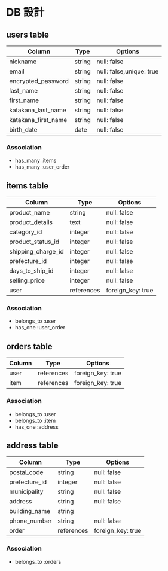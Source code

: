 # DB 設計

## users table

| Column              | Type                | Options                  |
|---------------------|---------------------|--------------------------|
| nickname            | string              | null: false              |
| email               | string              | null: false,unique: true |
| encrypted_password  | string              | null: false              |
| last_name           | string              | null: false              |
| first_name          | string              | null: false              |
| katakana_last_name  | string              | null: false              |
| katakana_first_name | string              | null: false              |
| birth_date          | date                | null: false              |

### Association

* has_many :items
* has_many :user_order


## items table

| Column              | Type                | Options                |
|---------------------|---------------------|------------------------|
| product_name        | string              | null: false            |
| product_details     | text                | null: false            |
| category_id         | integer             | null: false            |
| product_status_id   | integer             | null: false            |
| shipping_charge_id  | integer             | null: false            |
| prefecture_id       | integer             | null: false            |
| days_to_ship_id     | integer             | null: false            |
| selling_price       | integer             | null: false            |
| user                | references          | foreign_key: true      |


### Association

- belongs_to :user
- has_one :user_order

## orders table

| Column             | Type                | Options                 |
|--------------------|---------------------|-------------------------|
| user               | references          | foreign_key: true       |
| item               | references          | foreign_key: true       |

### Association

- belongs_to :user
- belongs_to :item
- has_one :address

## address table

| Column             | Type                | Options                 |
|--------------------|---------------------|-------------------------|
| postal_code        | string              | null: false             |
| prefecture_id      | integer             | null: false             |
| municipality       | string              | null: false             |
| address            | string              | null: false             |
| building_name      | string              |                         |
| phone_number       | string              | null: false             |
| order              | references          | foreign_key: true       |

### Association

- belongs_to :orders
